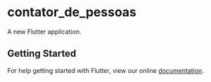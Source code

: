 # contator_de_pessoas

A new Flutter application.

## Getting Started

For help getting started with Flutter, view our online
[documentation](https://flutter.io/).
